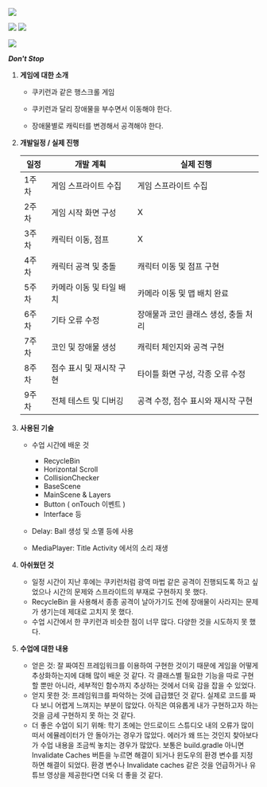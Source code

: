 ![](E:\00.project\02.SmartphoneGameProgramming\AndroidGameProgramming\DontStop\app\src\main\res\mipmap-xxxhdpi\title_bg.png)

![](C:\Users\이세민\AppData\Roaming\Typora\typora-user-images\image-20230612101225850.png) ![](C:\Users\이세민\AppData\Roaming\Typora\typora-user-images\image-20230612101249195.png)

![](C:\Users\이세민\AppData\Roaming\Typora\typora-user-images\image-20230612101300551.png)



***Don't Stop***

1. **게임에 대한 소개**

    - 쿠키런과 같은 행스크롤 게임

    - 쿠키런과 달리 장애물을 부수면서 이동해야 한다.

    - 장애물별로 캐릭터를 변경해서 공격해야 한다.

   

2. **개발일정 / 실제 진행**

   | 일정  | 개발 계획                | 실제 진행                            |
   | ----- | ------------------------ | ------------------------------------ |
   | 1주차 | 게임 스프라이트 수집     | 게임 스프라이트 수집                 |
   | 2주차 | 게임 시작 화면 구성      | X                                    |
   | 3주차 | 캐릭터 이동, 점프        | X                                    |
   | 4주차 | 캐릭터 공격 및 충돌      | 캐릭터 이동 및 점프 구현             |
   | 5주차 | 카메라 이동 및 타일 배치 | 카메라 이동 및 맵 배치 완료          |
   | 6주차 | 기타 오류 수정           | 장애물과 코인 클래스 생성, 충돌 처리 |
   | 7주차 | 코인 및 장애물 생성      | 캐릭터 체인지와 공격 구현            |
   | 8주차 | 점수 표시 및 재시작 구현 | 타이틀 화면 구성, 각종 오류 수정     |
   | 9주차 | 전체 테스트 및 디버깅    | 공격 수정, 점수 표시와 재시작 구현   |

   

3. **사용된 기술**

   - 수업 시간에 배운 것

     - RecycleBin
     - Horizontal Scroll
     - CollisionChecker
     - BaseScene
     - MainScene & Layers
     - Button ( onTouch 이벤트 )
     - Interface 등

   - Delay: Ball 생성 및 소멸 등에 사용

   - MediaPlayer: Title Activity 에서의 소리 재생

     

4. **아쉬웠던 것**

   - 일정 시간이 지난 후에는 쿠키런처럼 광역 마법 같은 공격이 진행되도록 하고 싶었으나 시간의 문제와 스프라이트의 부재로 구현하지 못 했다. 
   - RecycleBin 을 사용해서 종종 공격이 날아가기도 전에 장애물이 사라지는 문제가 생기는데 제대로 고치지 못 했다.
   - 수업 시간에서 한 쿠키런과 비슷한 점이 너무 많다. 다양한 것을 시도하지 못 했다.

   

5. **수업에 대한 내용**

   - 얻은 것: 잘 짜여진 프레임워크를 이용하여 구현한 것이기 때문에 게임을 어떻게 추상화하는지에 대해 많이 배운 것 같다. 각 클래스별 필요한 기능을 따로 구현할 뿐만 아니라, 세부적인 함수까지 추상하는 것에서 더욱 감을 잡을 수 있었다.
   - 얻지 못한 것: 프레임워크를 파악하는 것에 급급했던 것 같다. 실제로 코드를 짜다 보니 어렵게 느껴지는 부분이 많았다. 아직은 여유롭게 내가 구현하고자 하는 것을 금세 구현하지 못 하는 것 같다.
   - 더 좋은 수업이 되기 위해: 학기 초에는 안드로이드 스튜디오 내의 오류가 많이 떠서 에뮬레이터가 안 돌아가는 경우가 많았다. 에러가 왜 뜨는 것인지 찾아보다가 수업 내용을 조금씩 놓치는 경우가 많았다. 보통은 build.gradle 아니면 Invalidate Caches 버튼을 누르면 해결이 되거나 윈도우의 환경 변수를 지정하면 해결이 되었다. 환경 변수나 Invalidate caches 같은 것을 언급하거나 유튜브 영상을 제공한다면 더욱 더 좋을 것 같다.

   
